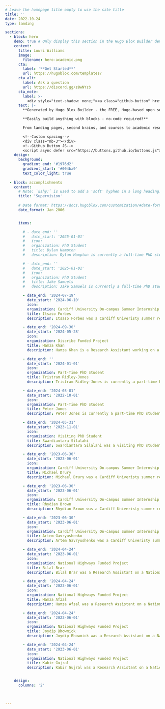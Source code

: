 ```yaml
---
# Leave the homepage title empty to use the site title
title: ''
date: 2022-10-24
type: landing

sections:
  - block: hero
    demo: true # Only display this section in the Hugo Blox Builder demo site
    content:
      title: Lowri Williams
      image:
        filename: hero-academic.png
      cta:
        label: '**Get Started**'
        url: https://hugoblox.com/templates/
      cta_alt:
        label: Ask a question
        url: https://discord.gg/z8wNYzb
      cta_note:
        label: >-
          <div style="text-shadow: none;"><a class="github-button" href="https://github.com/HugoBlox/hugo-blox-builder" data-icon="octicon-star" data-size="large" data-show-count="true" aria-label="Star">Star Hugo Blox Builder</a></div><div style="text-shadow: none;"><a class="github-button" href="https://github.com/HugoBlox/theme-academic-cv" data-icon="octicon-star" data-size="large" data-show-count="true" aria-label="Star">Star the Academic template</a></div>
      text: |-
        **Generated by Hugo Blox Builder - the FREE, Hugo-based open source website builder trusted by 500,000+ sites.**

        **Easily build anything with blocks - no-code required!**

        From landing pages, second brains, and courses to academic resumés, conferences, and tech blogs.

        <!--Custom spacing-->
        <div class="mb-3"></div>
        <!--GitHub Button JS-->
        <script async defer src="https://buttons.github.io/buttons.js"></script>
    design:
      background:
        gradient_end: '#1976d2'
        gradient_start: '#004ba0'
        text_color_light: true
 
  - block: accomplishments
    content:
      # Note: `&shy;` is used to add a 'soft' hyphen in a long heading.
      title: 'Supervision'
      
      # Date format: https://docs.hugoblox.com/customization/#date-format
      date_format: Jan 2006


      items:

        # - date_end: ''
        #   date_start: '2025-01-01'
        #   icon: 
        #   organization: PhD Student
        #   title: Dylan Hampton
        #   description: Dylan Hampton is currently a full-time PhD student with whom I co-supervise with Dr Eirini Anthi. His research interests revolve around LLMs, their security, and how they are trusted within high risk environments.

        # - date_end: ''
        #   date_start: '2025-01-01'
        #   icon: 
        #   organization: PhD Student
        #   title: Jake Samuels
        #   description: Jake Samuels is currently a full-time PhD student with whom I co-supervise with Dr Eirini Anthi. His research interests revolve around LLMs and how they can used within a social engineering digital twin.

        - date_end: '2024-07-19'
          date_start: '2024-06-10'
          icon: 
          organization: Cardiff University On-campus Summer Internship
          title: Itsaso Forbes
          description: Itsaso Forbes was a Cardiff Univeristy summer research intern who spent 6 weeks under my supervision exploring the propogation of hate speech on social networks.

        - date_end: '2024-09-30'
          date_start: '2024-05-28'
          icon: 
          organization: Discribe Funded Project
          title: Hamza Khan
          description: Hamza Khan is a Research Assistant working on a [Discribe](https://www.discribehub.org/) funded project. He is working under my supervison focusing on the development of an ontology based approach towards mapping the Digital Security by Design (DSbD).

        - date_end: ''
          date_start: '2024-01-01'
          icon: 
          organization: Part-Time PhD Student 
          title: Tristram Ridley-Jones
          description: Tristram Ridley-Jones is currently a part-time PhD student with whom I co-supervise with Dr Eirini Anthi. His research interests revolve around designing effective Security Operation Centres (SOCs) in organisations.

        - date_end: '2024-03-01'
          date_start: '2022-10-01'
          icon: 
          organization: Part-Time PhD Student 
          title: Peter Jones
          description: Peter Jones is currently a part-time PhD student with whom I co-supervise with Dr Eirini Anthi. His research interests revolve around the security of access control systems.

        - date_end: '2024-05-31'
          date_start: '2023-11-01'
          icon: 
          organization: Visiting PhD Student 
          title: Swardiantara Silalahi
          description: Swardiantara Silalahi was a visiting PhD student from Sepuluh Nopember Institute of Technology (ITS), Indonesia. He spent 6 months under my co-supervision with Dr Eirini Anthi, where the focus of his work was on drone forensics. Whilst at Cardiff, we published a paper [Severity-oriented Multiclass Drone Flight Logs Anomaly Detection](https://ieeexplore.ieee.org/document/10520297) in IEEE Access.

        - date_end: '2023-06-30'
          date_start: '2023-06-01'
          icon: 
          organization: Cardiff University On-campus Summer Internship
          title: Michael Drury
          description: Michael Drury was a Cardiff Univeristy summer research intern who spent 6 weeks under my supervision working on investigating the problem of threat intelligent report matching. 

        - date_end: '2023-06-30'
          date_start: '2023-06-01'
          icon: 
          organization: Cardiff University On-campus Summer Internship
          title: Rhydian Brown
          description: Rhydian Brown was a Cardiff Univeristy summer research intern who spent 6 weeks under my co-supervision with Dr Eirini Anthi working on automotive cyber security.

        - date_end: '2023-06-30'
          date_start: '2023-06-01'
          icon: 
          organization: Cardiff University On-campus Summer Internship
          title: Artem Gavryushenko
          description: Artem Gavryushenko was a Cardiff Univeristy summer research intern who spent 6 weeks under my co-supervision with Dr Eirini Anthi exploring how gamification can be effectively employed to stimulate incentives and inspire a significant shift in the cybersecurity behaviors of employees.

        - date_end: '2024-04-24'
          date_start: '2023-06-01'
          icon: 
          organization: National Highways Funded Project
          title: Bilal Brar
          description: Bilal Brar was a Research Assistant on a National Highways funded project who spent 12 months under my co-supervision with Dr Eirini Anthi exploring AI trustworthiness in Intelligent Transport Systems. Prior to this post, Bilal worked under my supervision on a short-term project investigating the extraction of the context, action, and purposes of adversaries from text.

        - date_end: '2024-04-24'
          date_start: '2023-06-01'
          icon: 
          organization: National Highways Funded Project
          title: Hamza Afzal
          description: Hamza Afzal was a Research Assistant on a National Highways funded project who spent 12 months under my co-supervision with Dr Eirini Anthi exploring AI trustworthiness in Intelligent Transport Systems. 

        - date_end: '2024-04-24'
          date_start: '2023-06-01'
          icon: 
          organization: National Highways Funded Project
          title: Joydip Bhowmick
          description: Joydip Bhowmick was a Research Assistant on a National Highways funded project who spent 12 months under my co-supervision with Dr Eirini Anthi exploring AI trustworthiness in Intelligent Transport Systems. 

        - date_end: '2024-04-24'
          date_start: '2023-06-01'
          icon: 
          organization: National Highways Funded Project
          title: Kabir Gujral
          description: Kabir Gujral was a Research Assistant on a National Highways funded project who spent 12 months under my co-supervision with Dr Eirini Anthi exploring AI trustworthiness in Intelligent Transport Systems. 


    design:
      columns: '2'

 
 
---
```

